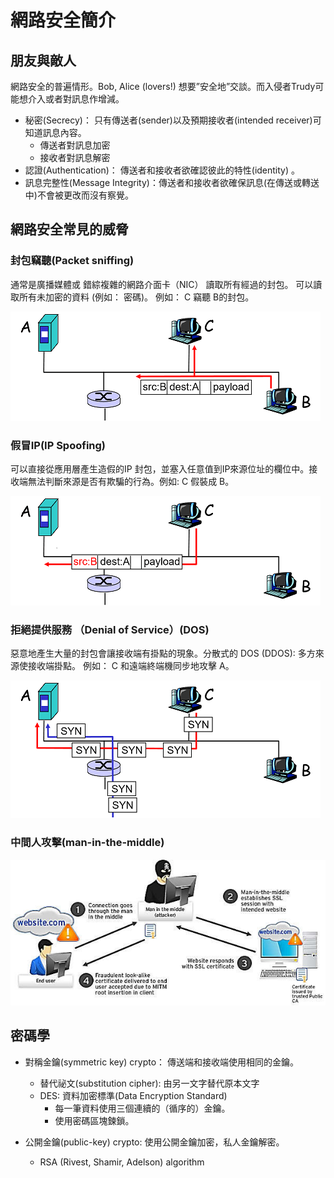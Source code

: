 # 網路安全簡介

## 朋友與敵人

網路安全的普遍情形。Bob, Alice \(lovers!\) 想要”安全地”交談。而入侵者Trudy可能想介入或者對訊息作增減。

* 秘密\(Secrecy\)： 只有傳送者\(sender\)以及預期接收者\(intended receiver\)可知道訊息內容。
  * 傳送者對訊息加密
  * 接收者對訊息解密
* 認證\(Authentication\)： 傳送者和接收者欲確認彼此的特性\(identity\) 。
* 訊息完整性\(Message Integrity\)：傳送者和接收者欲確保訊息\(在傳送或轉送中\)不會被更改而沒有察覺。

## 網路安全常見的威脅

### 封包竊聽\(Packet sniffing\)

通常是廣播媒體或
錯綜複雜的網路介面卡（NIC） 讀取所有經過的封包。
可以讀取所有未加密的資料 \(例如： 密碼\)。
例如： C 竊聽 B的封包。

![packet sniffing](../.gitbook/assets/packet_sniffering-min.png)

### 假冒IP\(IP Spoofing\)

可以直接從應用層產生造假的IP 封包，並塞入任意值到IP來源位址的欄位中。接收端無法判斷來源是否有欺騙的行為。例如: C 假裝成 B。

![IP Spoofing](../.gitbook/assets/ip-spoofing-min.png)

### 拒絕提供服務 （Denial of Service）\(DOS\)

惡意地產生大量的封包會讓接收端有掛點的現象。分散式的 DOS \(DDOS\): 多方來源使接收端掛點。
例如： C 和遠端終端機同步地攻擊 A。

![DoS](../.gitbook/assets/dos-min.png)

### 中間人攻擊\(man-in-the-middle\)

![MITM&#x653B;&#x64CA;](../.gitbook/assets/the-man-in-the-middle-mitm-attack.png)

## 密碼學

* 對稱金鑰\(symmetric key\) crypto： 傳送端和接收端使用相同的金鑰。
  * 替代祕文\(substitution cipher\): 由另一文字替代原本文字
  * DES: 資料加密標準\(Data Encryption Standard\)
    * 每一筆資料使用三個連續的（循序的）金鑰。
    * 使用密碼區塊鍊鎖。






* 公開金鑰\(public-key\) crypto: 使用公開金鑰加密，私人金鑰解密。
  * RSA \(Rivest, Shamir, Adelson\) algorithm



## 





